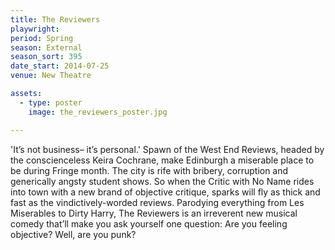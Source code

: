 ```yaml
---
title: The Reviewers
playwright:
period: Spring
season: External
season_sort: 395
date_start: 2014-07-25
venue: New Theatre

assets:
  - type: poster
    image: the_reviewers_poster.jpg

---
```


'It’s not business– it’s personal.' Spawn of the West End Reviews, headed by the conscienceless Keira Cochrane, make Edinburgh a miserable place to be during Fringe month. The city is rife with bribery, corruption and generically angsty student shows. So when the Critic with No Name rides into town with a new brand of objective critique, sparks will fly as thick and fast as the vindictively-worded reviews. Parodying everything from Les Miserables to Dirty Harry, The Reviewers is an irreverent new musical comedy that’ll make you ask yourself one question: Are you feeling objective? Well, are you punk?
